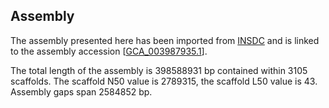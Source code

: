 **Assembly**
--------

The assembly presented here has been imported from [INSDC](http://www.insdc.org) and is linked to the assembly accession [[GCA\_003987935.1](http://www.ebi.ac.uk/ena/data/view/GCA_003987935.1)].

The total length of the assembly is 398588931 bp contained within 3105 scaffolds.
The scaffold N50 value is 2789315, the scaffold L50 value is 43.
Assembly gaps span 2584852 bp.
